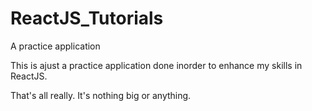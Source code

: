 # ReactJS_Tutorials
A practice application

This is ajust a practice application done inorder to enhance my skills in ReactJS.

That's all really. It's nothing big or anything.
